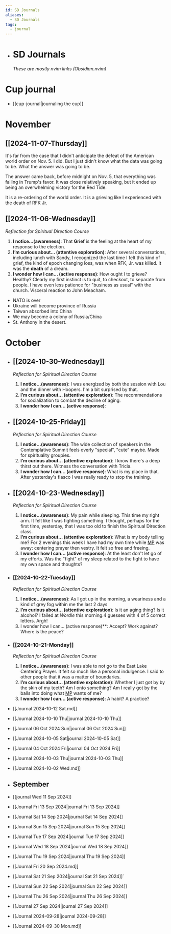 ```yaml
---
id: SD Journals
aliases:
  - SD Journals
tags:
  - journal
---
```


- # SD Journals

  _These are mostly nvim links (Obsidian.nvim)_

# Cup journal

- [[cup-journal|journaling the cup]]

# November

## [[2024-11-07-Thursday]]

It's far from the case that I didn't anticipate the defeat of the American world order on Nov. 5. I did. But I just didn't know what the data was going to be. What the answer was going to be.

The answer came back, before midnight on Nov. 5, that everything was falling in Trump's favor. It was close relatively speaking, but it ended up being an overwhelming victory for the Red Tide.

It is a re-ordering of the world order. It is a grieving like I experienced with the death of RFK Jr.

## [[2024-11-06-Wednesday]]

_Reflection for Spiritual Direction Course_

1. **I notice…(awareness)**: That **Grief** is the feeling at the heart of my response to the election.
2. **I’m curious about… (attentive exploration)**: After several conversations, including lunch with Sandy, I recognized the last time I felt this kind of grief, the kind of epoch changing loss, was when RFK, Jr. was killed. It was the **death** of a dream.
3. **I wonder how I can… (active response)**: How ought I to grieve? Healthy? Clearly my first instinct is to quit, to checkout, to separate from people. I have even less patience for "business as usual" with the church. Visceral reaction to John Meacham.

- NATO is over
- Ukraine will become province of Russia
- Taiwan absorbed into China
- We may become a colony of Russia/China
- St. Anthony in the desert.

# October

- ## [[2024-10-30-Wednesday]]

  _Reflection for Spiritual Direction Course_

  1. **I notice…(awareness)**: I was energized by both the session with Lou and the dinner with Hoopers. I'm a bit surprised by that.
  2. **I’m curious about… (attentive exploration)**: The recommendations for socialization to combat the decline of aging.
  3. **I wonder how I can… (active response)**:

- ## [[2024-10-25-Friday]]

  _Reflection for Spiritual Direction Course_

  1. **I notice…(awareness)**: The wide collection of speakers in the Contemplative Summit feels overly "special", "cute" maybe. Made for spirituality groupies.
  2. **I’m curious about… (attentive exploration)**: I know there's a deep thirst out there. Witness the conversation with Tricia.
  3. **I wonder how I can… (active response)**: What is my place in that. After yesterday's fiasco I was really ready to stop the training.

- ## [[2024-10-23-Wednesday]]

  _Reflection for Spiritual Direction Course_

  1. **I notice…(awareness)**: My pain while sleeping. This time my right arm. It felt like I was fighting something. I thought, perhaps for the first time, yesterday, that I was too old to finish the Spiritual Direction class.
  2. **I’m curious about… (attentive exploration)**: What is my body telling me? For 2 evenings this week I have had my own time while [MP](MP.md) was away: centering prayer then vestry. It felt so free and freeing.
  3. **I wonder how I can… (active response)**: At the least don't let go of my efforts. Was the "fight" of my sleep related to the fight to have my own space and thoughts?

- ### [[2024-10-22-Tuesday]]

  _Reflection for Spiritual Direction Course_

  1. **I notice…(awareness)**: As I got up in the morning, a weariness and a kind of grey fog within me the last 2 days
  2. **I’m curious about… (attentive exploration)**: Is it an aging thing? Is it alcohol? I failed at _Wordle_ this morning.4 guesses with 4 of 5 correct letters. Argh!
  3. I wonder how I can… (active response)\*\*: Accept? Work against? Where is the peace?

- ### [[2024-10-21-Monday]]

  _Reflection for Spiritual Direction Course_

  1. **I notice…(awareness)**: I was able to not go to the East Lake Centering Prayer. It felt so much like a personal indulgence. I said to other people that it was a matter of boundaries.
  2. **I’m curious about… (attentive exploration)**: Whether I just got by by the skin of my teeth? Am I onto something? Am I really got by the balls into doing what [MP](MP.md) wants of me?
  3. **I wonder how I can… (active response)**: A habit? A practice?

- [[Journal 2024-10-12 Sat.md]]
- [[Journal 2024-10-10 Thu|journal 2024-10-10 Thu]]
- [[Journal  06 Oct 2024 Sun|journal 06 Oct 2024 Sun]]
- [[Journal 2024-10-05 Sat|journal 2024-10-05 Sat]]
- [[Journal  04 Oct 2024 Fri|journal  04 Oct 2024 Fri]]
- [[Journal 2024-10-03 Thu|journal 2024-10-03 Thu]]
- [[Journal 2024-10-02 Wed.md]]

- ## September

- [[journal Wed 11 Sep 2024]]
- [[Journal Fri 13 Sep 2024|journal Fri 13 Sep 2024]]
- [[Journal Sat 14 Sep 2024|journal Sat 14 Sep 2024]]
- [[Journal Sun 15 Sep 2024|journal Sun 15 Sep 2024]]
- [[Journal Tue 17 Sep 2024|journal Tue 17 Sep 2024]]
- [[Journal Wed 18 Sep 2024|journal Wed 18 Sep 2024]]
- [[Journal Thu 19 Sep 2024|journal Thu 19 Sep 2024]]
- [[Journal Fri 20 Sep 2024.md]]
- [[Journal Sat 21 Sep 2024|journal Sat 21 Sep 2024]]`
- [[Journal Sun 22 Sep 2024|journal Sun 22 Sep 2024]]
- [[Journal Thu 26 Sep 2024|journal Thu 26 Sep 2024]]
- [[Journal 27 Sep 2024|journal 27 Sep 2024]]
- [[Journal 2024-09-28|journal 2024-09-28]]
- [[Journal 2024-09-30 Mon.md]]

